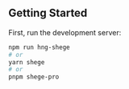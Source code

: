## Getting Started

First, run the development server:

```bash
npm run hng-shege
# or
yarn shege
# or
pnpm shege-pro
```
